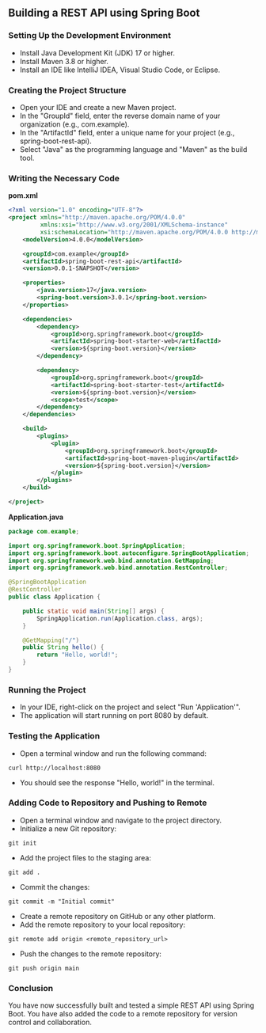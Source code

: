 ## Building a REST API using Spring Boot

### Setting Up the Development Environment

- Install Java Development Kit (JDK) 17 or higher.
- Install Maven 3.8 or higher.
- Install an IDE like IntelliJ IDEA, Visual Studio Code, or Eclipse.

### Creating the Project Structure

- Open your IDE and create a new Maven project.
- In the "GroupId" field, enter the reverse domain name of your organization (e.g., com.example).
- In the "ArtifactId" field, enter a unique name for your project (e.g., spring-boot-rest-api).
- Select "Java" as the programming language and "Maven" as the build tool.

### Writing the Necessary Code

**pom.xml**

```xml
<?xml version="1.0" encoding="UTF-8"?>
<project xmlns="http://maven.apache.org/POM/4.0.0"
         xmlns:xsi="http://www.w3.org/2001/XMLSchema-instance"
         xsi:schemaLocation="http://maven.apache.org/POM/4.0.0 http://maven.apache.org/xsd/maven-4.0.0.xsd">
    <modelVersion>4.0.0</modelVersion>

    <groupId>com.example</groupId>
    <artifactId>spring-boot-rest-api</artifactId>
    <version>0.0.1-SNAPSHOT</version>

    <properties>
        <java.version>17</java.version>
        <spring-boot.version>3.0.1</spring-boot.version>
    </properties>

    <dependencies>
        <dependency>
            <groupId>org.springframework.boot</groupId>
            <artifactId>spring-boot-starter-web</artifactId>
            <version>${spring-boot.version}</version>
        </dependency>

        <dependency>
            <groupId>org.springframework.boot</groupId>
            <artifactId>spring-boot-starter-test</artifactId>
            <version>${spring-boot.version}</version>
            <scope>test</scope>
        </dependency>
    </dependencies>

    <build>
        <plugins>
            <plugin>
                <groupId>org.springframework.boot</groupId>
                <artifactId>spring-boot-maven-plugin</artifactId>
                <version>${spring-boot.version}</version>
            </plugin>
        </plugins>
    </build>

</project>
```

**Application.java**

```java
package com.example;

import org.springframework.boot.SpringApplication;
import org.springframework.boot.autoconfigure.SpringBootApplication;
import org.springframework.web.bind.annotation.GetMapping;
import org.springframework.web.bind.annotation.RestController;

@SpringBootApplication
@RestController
public class Application {

    public static void main(String[] args) {
        SpringApplication.run(Application.class, args);
    }

    @GetMapping("/")
    public String hello() {
        return "Hello, world!";
    }
}
```

### Running the Project

- In your IDE, right-click on the project and select "Run 'Application'".
- The application will start running on port 8080 by default.

### Testing the Application

- Open a terminal window and run the following command:

```
curl http://localhost:8080
```

- You should see the response "Hello, world!" in the terminal.

### Adding Code to Repository and Pushing to Remote

- Open a terminal window and navigate to the project directory.
- Initialize a new Git repository:

```
git init
```

- Add the project files to the staging area:

```
git add .
```

- Commit the changes:

```
git commit -m "Initial commit"
```

- Create a remote repository on GitHub or any other platform.
- Add the remote repository to your local repository:

```
git remote add origin <remote_repository_url>
```

- Push the changes to the remote repository:

```
git push origin main
```

### Conclusion

You have now successfully built and tested a simple REST API using Spring Boot. You have also added the code to a remote repository for version control and collaboration.